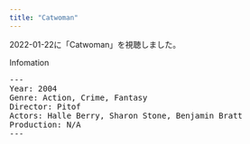 ```yaml
---
title: "Catwoman"
---
```

2022-01-22に「Catwoman」を視聴しました。

Infomation
<pre>
---
Year: 2004
Genre: Action, Crime, Fantasy
Director: Pitof
Actors: Halle Berry, Sharon Stone, Benjamin Bratt
Production: N/A
---
</pre>